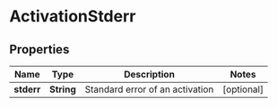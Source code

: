 
# ActivationStderr

## Properties
Name | Type | Description | Notes
------------ | ------------- | ------------- | -------------
**stderr** | **String** | Standard error of an activation |  [optional]



